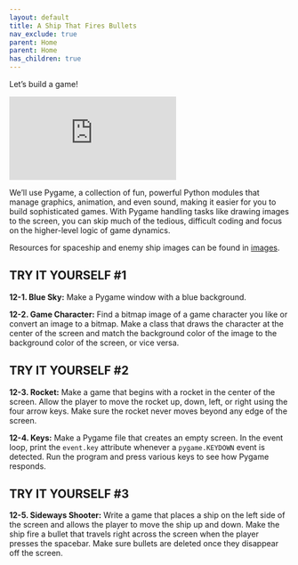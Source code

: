 ```yaml
---
layout: default
title: A Ship That Fires Bullets
nav_exclude: true
parent: Home
parent: Home
has_children: true
---
```


Let’s build a game!

<iframe title="'gg good game galaga' by Matthew Henry @MatthewHenryDesign" alt="Good Game 3D animation in the style of Space Invaders" src="https://giphy.com/embed/RtpmUzMbynBeCgEa5E" frameBorder="0" class="giphy-embed"></iframe>

We’ll use Pygame, a collection of fun, powerful
Python modules that manage graphics, animation, and even sound, making
it easier for you to build sophisticated games. With Pygame handling
tasks like drawing images to the screen, you can skip much of the
tedious, difficult coding and focus on the higher-level logic of game
dynamics.

Resources for spaceship and enemy ship images can be found in [images](./images/index.md).

## TRY IT YOURSELF #1

<span id="ch12exe1"></span>**12-1. Blue Sky:** Make a Pygame window with
a blue background.

<span id="ch12exe2"></span>**12-2. Game Character:** Find a bitmap image
of a game character you like or convert an image to a bitmap. Make a
class that draws the character at the center of the screen and match the
background color of the image to the background color of the screen, or
vice versa.

## TRY IT YOURSELF #2

<span id="ch12exe3"></span>**12-3. Rocket:** Make a game that begins
with a rocket in the center of the screen. Allow the player to move the
rocket up, down, left, or right using the four arrow keys. Make sure the
rocket never moves beyond any edge of the screen.

<span id="ch12exe4"></span>**12-4. Keys:** Make a Pygame file that
creates an empty screen. In the event loop, print the `event.key`
attribute whenever a `pygame.KEYDOWN` event is detected. Run the program
and press various keys to see how Pygame responds.

## TRY IT YOURSELF #3

<span id="ch12exe5"></span>**12-5. Sideways Shooter:** Write a game that
places a ship on the left side of the screen and allows the player to
move the ship up and down. Make the ship fire a bullet that travels
right across the screen when the player presses the spacebar. Make sure
bullets are deleted once they disappear off the screen.

